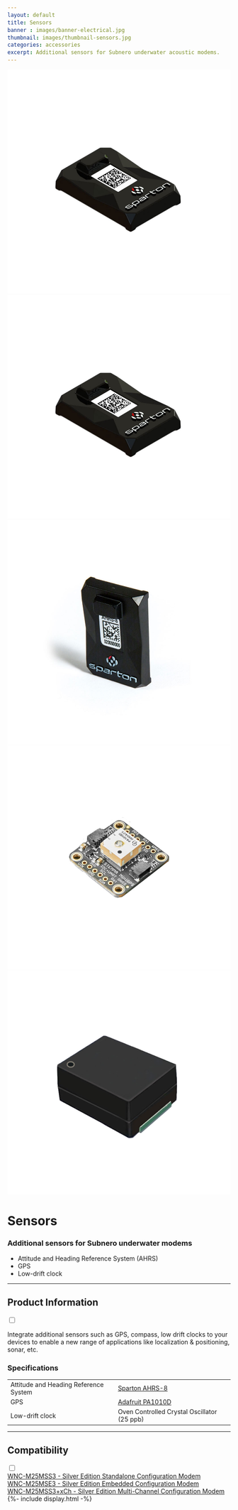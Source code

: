 ```yaml
---
layout: default
title: Sensors
banner : images/banner-electrical.jpg
thumbnail: images/thumbnail-sensors.jpg
categories: accessories
excerpt: Additional sensors for Subnero underwater acoustic modems.
---
```


<div class='full tall' style='background-image: url({{site.baseurl}}/{{page.banner}});'>
  <div class='row'>
    <div class='large-12 columns'>
      <!-- {% include section-header.html title=page.title tagline=page.tagline color=page.title_color class="big" %} -->
    </div>
  </div>
  <div class='four spacing'></div>
  <div class='four spacing'></div>
</div>

<div class='full bg-grey'>
  <div class='row'>
      <div class='accessories'>
        <div class='accessories-img'>
            <div class='mod modBlogPost big'>
              <img id='main-img' src='/images/accessories-sensors01.jpg'>
            </div>
            <div class='modGallery'>
              <div class='media modTeamMember shortcode-list'>
                <div class="member current-li"><a class='image-nav'><img src='/images/accessories-sensors01.jpg'></a></div>
                <div class="member"><a class='image-nav'><img src='/images/accessories-sensors02.jpg'></a></div>
                <div class="member"><a class='image-nav'><img src='/images/accessories-sensors03.jpg'></a></div>
                <div class="member"><a class='image-nav'><img src='/images/accessories-sensors04.jpg'></a></div>
              </div>
            </div>
        </div>
        <div class='accessories-info'>
            <h1>Sensors</h1>
            <h3>Additional sensors for Subnero underwater modems</h3>
            <ul>
              <li>Attitude and Heading Reference System (AHRS)</li>
              <li>GPS</li>
              <li>Low-drift clock</li>
            </ul>
        </div>
      </div>
      <hr>
      <div class='wrap-collapsible'>
        <h2>Product Information</h2>
        <input id ='product' class='toggle' type='checkbox'>
        <label class='lbl-toggle' for='product'></label>
        <div class='collapsible-content'>
          <p>Integrate additional sensors such as GPS, compass, low drift clocks to your devices to enable a new range of applications like localization & positioning, sonar, etc.</p>
          <h3>Specifications</h3>
          <table style="width:100%">
            <tr>
              <td>Attitude and Heading Reference System</td>
              <td><a href="https://www.spartonnavex.com/product/ahrs-8/" target="_blank">Sparton AHRS-8</a></td>
            </tr>
            <tr>
              <td>GPS</td>
              <td><a href="https://www.adafruit.com/product/4415" target="_blank">Adafruit PA1010D</a></td>
            </tr>
            <tr>
              <td>Low-drift clock</td>
              <td>Oven Controlled Crystal Oscillator (25 ppb)</td>
            </tr>
          </table>
        </div>
      </div>
      <hr>
      <div class='wrap-collapsible'>
        <h2>Compatibility</h2>
        <input id ='compatibility' class='toggle' type='checkbox'>
        <label class='lbl-toggle' for='compatibility'></label>
        <div class='collapsible-content'>
          <div class="brochure-container">
            <a href="{{site.baseurl}}/products/wnc-m25mss3">WNC-M25MSS3 - Silver Edition Standalone Configuration Modem</a>
          </div>
          <div class="brochure-container">
            <a href="{{site.baseurl}}/products/wnc-m25mse3">WNC-M25MSE3 - Silver Edition Embedded Configuration Modem</a>
          </div>
          <div class="brochure-container">
            <a href="{{site.baseurl}}/products/wnc-m25mss3+xch">WNC-M25MSS3+xCh - Silver Edition Multi-Channel Configuration Modem</a>
          </div>
        </div>
      </div>
  </div>
</div>
{%- include display.html -%}